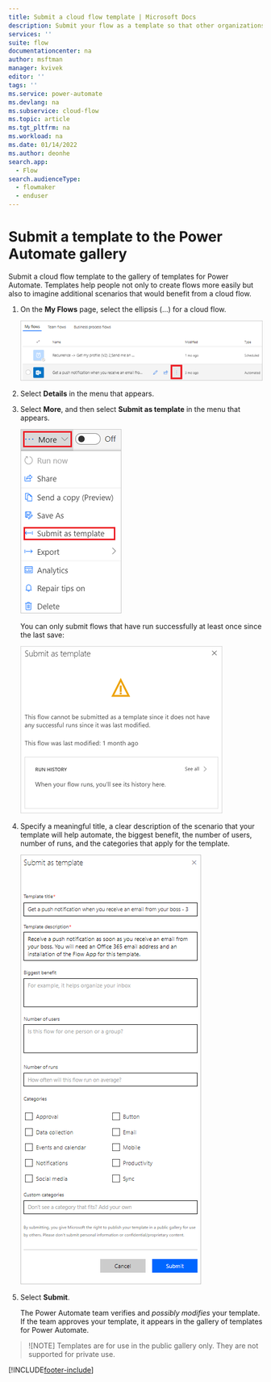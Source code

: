 ```yaml
---
title: Submit a cloud flow template | Microsoft Docs
description: Submit your flow as a template so that other organizations can find it in the template gallery and use the flow that you created.
services: ''
suite: flow
documentationcenter: na
author: msftman
manager: kvivek
editor: ''
tags: ''
ms.service: power-automate
ms.devlang: na
ms.subservice: cloud-flow
ms.topic: article
ms.tgt_pltfrm: na
ms.workload: na
ms.date: 01/14/2022
ms.author: deonhe
search.app: 
  - Flow
search.audienceType: 
  - flowmaker
  - enduser
---
```

# Submit a template to the Power Automate gallery


Submit a cloud flow template to the gallery of templates for Power Automate. Templates help people not only to create flows more easily but also to imagine additional scenarios that would benefit from a cloud flow.

1. On the **My Flows** page, select the ellipsis (...) for a cloud flow.

    ![Ellipsis button.](./media/publish-a-template/ellipsis-button.png)
1. Select **Details** in the menu that appears.
1. Select **More**, and then select **Submit as template** in the menu that appears.

    ![Context menu.](./media/publish-a-template/context-menu.png)

   You can only submit flows that have run successfully at least once since the last save:

     ![No successful runs warning.](./media/publish-a-template/need-successful-run-warning.png)
1. Specify a meaningful title, a clear description of the scenario that your template will help automate, the biggest benefit, the number of users, number of runs, and the categories that apply for the template.

    ![Template options.](./media/publish-a-template/template-options.png)
1. Select **Submit**.

     The Power Automate team verifies and *possibly modifies* your template. If the team approves your template, it appears in the gallery of templates for Power Automate.

>![NOTE]
>Templates are for use in the public gallery only. They are not supported for private use.


[!INCLUDE[footer-include](includes/footer-banner.md)]